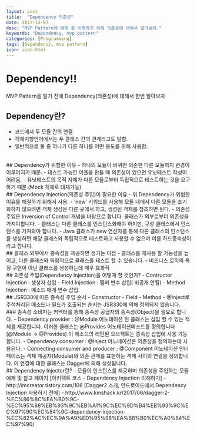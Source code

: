 ```yaml
---
layout: post
title:  "Dependency 의존성"
date: 2017-12-07
desc: "MVP Pattern에 대해 잘 이해하기 위해 의존성에 대해서 알아보자."
keywords: "Dependency, mvp pattern"
categories: [Programming]
tags: [Dependency, mvp pattern]
icon: icon-html
---
```



# __Dependency!!__
MVP Pattern을 알기 전에 Dependency(의존성)에 대해서 한번 알아보자
<br />
## Dependency란?
 - 코드에서 두 모듈 간의 연결.
 - 객체지향언어에서는 두 클래스 간의 관계라고도 말함.
 - 일반적으로 둘 중 하나가 다른 하나를 어떤 용도를 위해 사용함.
<br />
## Dependency가 위험한 이유
 - 하나의 모듈이 바뀌면 의존한 다른 모듈까지 변경이 이루어지기 때문.
 - 테스트 가능한 어플을 만들 때 의존성이 있으면 유닛테스트 작성이 어려움.
 - 유닛테스트의 목적 자체가 다른 모듈로부터 독립적으로 테스트하는 것을 요구하기 때문.(Mock 객체로 대체가능)
<br />
## Dependency Injection(의존성 주입)이 필요한 이유
 - 위 Dependency가 위험한 이유를 해결하기 위해서 사용.
 - ‘new’ 키워드를 사용해 모듈 내에서 다른 모듈을 초기화하지 않으려면 객체 생성은 다른 곳에서 하고, 생성된 객체를 참조하면 된다.
 - 의존성 주입은 Inversion of Control 개념을 바탕으로 합니다. 클래스가 외부로부터 의존성을 가져야합니다.
 - 클래스는 다른 클래스를 인스턴스화해야 하지만, 구성 클래스에서 인스턴스를 가져와야 합니다.
 - Java 클래스가 new 연산자를 통해 다른 클래스의 인스턴스를 생성하면 해당 클래스와 독립적으로 테스트하고 사용할 수 없으며 이를 하드종속성이라고 합니다.
<br />
## 클래스 외부에서 종속성을 제공하면 생기는 이점
 - 클래스를 재사용 할 가능성을 높이고, 다른 클래스와 독립적으로 클래스를 테스트 할  수 있습니다.
 - 비즈니스 로직의 특정 구현이 아닌 클래스를 생성하는데 매우 효과적
<br />
## 의존성 주입(Dependency Injection)을 어떻게 할 것인가?
 - Contructor Injection : 생성자 삽입
 - Field Injection : 멤버 변수 삽입( 비공개 안됨)
 - Method Injection : 메소드 매게 변수 삽입.
<br />
## JSR330에 따른 종속성 주입 순서
 - Constructor
 - Field
 - Method
 - @Inject로 주석처리된 메소드나 필드가 호출되는 순서는 JSR330에 의해 정의되지 않습니다. 
<br />
### 종속성 소비자는 커넥터를 통해 종속성 공급자의 종속성(Object)을 필요로 합니다.
 - Dependency provider : @Module 어노테이션 된 클래스는 삽입 할 수 있는 객체를 제공합니다. 이러한 클래스는 @Provides 어노테이션메소드를 정의합니다(@Module -> @Provides) 이 메소드의 리턴된 오브젝트는 종속성 삽입에 사용 가능합니다.
 - Dependency consumer : @Inject 어노테이션은 의존성을 정의하는데 사용된다.
 - Connecting consumer and producer : @Component 어노테이션 인터페이스는 객체 제공자(Module)와 의존 관계를 표현하는 객체 사이의 연결을 정의합니다. 이 연결에 대한 클래스는 Dagger에 의해 생성됩니다.
<br />
## Dependency Injector란?
 - 모듈의 인스턴스를 제공하며 의존성을 주입하는 모듈
<br />
예제 및 참고 페이지
[아키텍트 코스 - Dependency Injection 이해하기] - http://imcreator.tistory.com/106 
[Dagger2 소개, 안드로이드에서 Dependency Injection 사용하기 전에] - http://www.kmshack.kr/2017/06/dagger-2-%EC%86%8C%EA%B0%9C-%EC%95%88%EB%93%9C%EB%A1%9C%EC%9D%B4%EB%93%9C%EC%97%90%EC%84%9C-dependency-injection-%EC%82%AC%EC%9A%A9%ED%95%98%EA%B8%B0%EC%A0%84%EC%97%90/